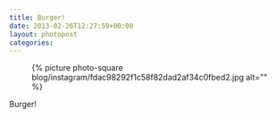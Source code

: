 ```yaml
---
title: Burger!
date: 2013-02-26T12:27:59+00:00
layout: photopost
categories:
---
```


<figure class="photo photo--square">
  {% picture photo-square blog/instagram/fdac98292f1c58f82dad2af34c0fbed2.jpg alt="" %}
</figure>

Burger!
